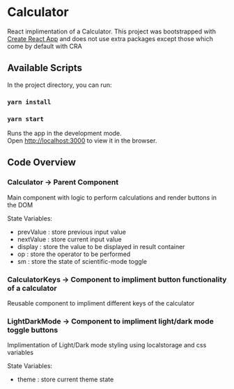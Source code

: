 # Calculator

React implimentation of a Calculator.
This project was bootstrapped with [Create React App](https://github.com/facebook/create-react-app) and does not use extra packages except those which 
come by default with CRA

## Available Scripts

In the project directory, you can run:

### `yarn install`
### `yarn start`

Runs the app in the development mode.\
Open [http://localhost:3000](http://localhost:3000) to view it in the browser.

## Code Overview

### Calculator -> Parent Component

Main component with logic to perform calculations and render buttons in the DOM

State Variables:

* prevValue : store previous input value
* nextValue : store current input value
* display : store the value to be displayed in result container
* op : store the operator to be performed
* sm : store the state of scientific-mode toggle

### CalculatorKeys -> Component to impliment button functionality of a calculator

Reusable component to impliment different keys of the calculator

### LightDarkMode -> Component to impliment light/dark mode toggle buttons

Implimentation of Light/Dark mode styling using localstorage and css variables

State Variables:

* theme : store current theme state